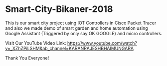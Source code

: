 # Smart-City-Bikaner-2018
This is our smart city project using IOT Controllers in Cisco Packet Tracer and also we made demo of smart garden and home automation using Google Assistant (Triggered by only say OK GOOGLE) and micro controllers.

Visit Our YouTube Video Link: https://www.youtube.com/watch?v=_XZhZPiLSHM&ab_channel=KARANRAJESHBHAIMUNGARA

Thank You Everyone!
